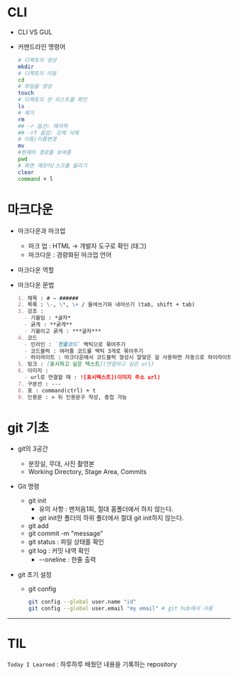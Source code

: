 # CLI

- CLI VS GUL

- 커멘드라인 명령어

  ```bash
  # 디렉토리 생성
  mkdir
  # 디렉토리 이동
  cd
  # 파일을 생성
  touch
  # 디렉토리 안 리스트를 확인
  ls
  # 제거
  rm
  ## -r 옵션: 재귀적
  ## -rf 옵셥: 강제 삭제
  # 이동/이름변경
  mv
  #현재의 경로를 보여줌
  pwd
  # 화면 깨끗이/스크롤 올리기
  clear
  command + l
  ```

  

# 마크다운

- 마크다운과 마크업

  - 마크 업 : HTML -> 개발자 도구로 확인 (태그)
  - 마크다운 : 경량화된 마크업 언어

- 마크다운 역할

- 마크다운 문법

  ```markdown
  1. 제목 : # ~ ######
  2. 목록 : \-, \*, \+ / 들여쓰기와 내어쓰기 (tab, shift + tab)
  3. 강조 : 
  	- 기울임 : *글자* 
  	- 굵게 : **굵게**
  	- 기울이고 굵게 : ***글자***
  4. 코드
  	- 인라인 : `한줄코드` 백틱으로 묶어주기
  	- 코드블럭 : 여러줄 코드를 백틱 3개로 묶어주기
  	- 하이라이트 : 마크다운에서 코드블럭 형성시 알맞은 걸 사용하면 자동으로 하이라이트가 된다. 
  5. 링크 : [표시하고 싶은 텍스트](연결하고 싶은 url)
  6. 이미지 : 
  	- url로 연결할 때 : ![표시텍스트](이미지 주소 url)
  7. 구분선 : ---
  8. 표 : command(ctrl) + t  
  9. 인용문 : > 뒤 인용문구 작성, 중첩 가능
  ```

  

# git 기초

- git의 3공간

  - 분장실, 무대, 사진 촬영본
  - Working Directory, Stage Area, Commits

- Git 명령

  - git init
    - 유의 사항 : 맨처음1회, 절대 홈폴더에서 하지 않는다.
    - git init한 폴더의 하위 폴더에서 절대 git init하지 않는다.
  - git add
  - git commit -m "message"
  - git status : 파일 상태를 확인
  - git log : 커밋 내역 확인
    - --oneline : 한줄 출력

- git 초기 설정

  - git config

    ```bash
    git config --global user.name "id"
    git config --global user.email "my email" # git hub에서 사용
    ```

    

---

# TIL

`Today I Learned` : 하루하루 배웠던 내용을 기록하는 repository